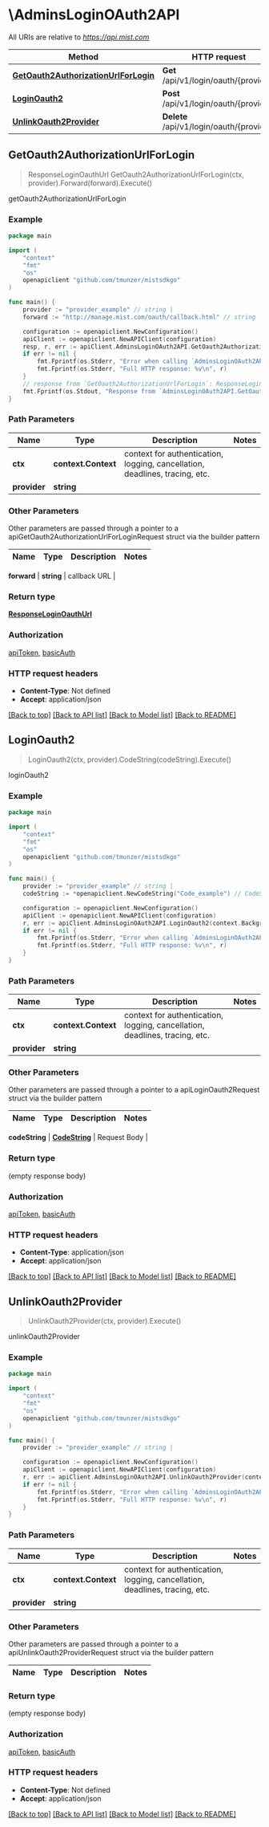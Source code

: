 # \AdminsLoginOAuth2API

All URIs are relative to *https://api.mist.com*

Method | HTTP request | Description
------------- | ------------- | -------------
[**GetOauth2AuthorizationUrlForLogin**](AdminsLoginOAuth2API.md#GetOauth2AuthorizationUrlForLogin) | **Get** /api/v1/login/oauth/{provider} | getOauth2AuthorizationUrlForLogin
[**LoginOauth2**](AdminsLoginOAuth2API.md#LoginOauth2) | **Post** /api/v1/login/oauth/{provider} | loginOauth2
[**UnlinkOauth2Provider**](AdminsLoginOAuth2API.md#UnlinkOauth2Provider) | **Delete** /api/v1/login/oauth/{provider} | unlinkOauth2Provider



## GetOauth2AuthorizationUrlForLogin

> ResponseLoginOauthUrl GetOauth2AuthorizationUrlForLogin(ctx, provider).Forward(forward).Execute()

getOauth2AuthorizationUrlForLogin



### Example

```go
package main

import (
	"context"
	"fmt"
	"os"
	openapiclient "github.com/tmunzer/mistsdkgo"
)

func main() {
	provider := "provider_example" // string | 
	forward := "http://manage.mist.com/oauth/callback.html" // string | callback URL (optional)

	configuration := openapiclient.NewConfiguration()
	apiClient := openapiclient.NewAPIClient(configuration)
	resp, r, err := apiClient.AdminsLoginOAuth2API.GetOauth2AuthorizationUrlForLogin(context.Background(), provider).Forward(forward).Execute()
	if err != nil {
		fmt.Fprintf(os.Stderr, "Error when calling `AdminsLoginOAuth2API.GetOauth2AuthorizationUrlForLogin``: %v\n", err)
		fmt.Fprintf(os.Stderr, "Full HTTP response: %v\n", r)
	}
	// response from `GetOauth2AuthorizationUrlForLogin`: ResponseLoginOauthUrl
	fmt.Fprintf(os.Stdout, "Response from `AdminsLoginOAuth2API.GetOauth2AuthorizationUrlForLogin`: %v\n", resp)
}
```

### Path Parameters


Name | Type | Description  | Notes
------------- | ------------- | ------------- | -------------
**ctx** | **context.Context** | context for authentication, logging, cancellation, deadlines, tracing, etc.
**provider** | **string** |  | 

### Other Parameters

Other parameters are passed through a pointer to a apiGetOauth2AuthorizationUrlForLoginRequest struct via the builder pattern


Name | Type | Description  | Notes
------------- | ------------- | ------------- | -------------

 **forward** | **string** | callback URL | 

### Return type

[**ResponseLoginOauthUrl**](ResponseLoginOauthUrl.md)

### Authorization

[apiToken](../README.md#apiToken), [basicAuth](../README.md#basicAuth)

### HTTP request headers

- **Content-Type**: Not defined
- **Accept**: application/json

[[Back to top]](#) [[Back to API list]](../README.md#documentation-for-api-endpoints)
[[Back to Model list]](../README.md#documentation-for-models)
[[Back to README]](../README.md)


## LoginOauth2

> LoginOauth2(ctx, provider).CodeString(codeString).Execute()

loginOauth2



### Example

```go
package main

import (
	"context"
	"fmt"
	"os"
	openapiclient "github.com/tmunzer/mistsdkgo"
)

func main() {
	provider := "provider_example" // string | 
	codeString := *openapiclient.NewCodeString("Code_example") // CodeString | Request Body (optional)

	configuration := openapiclient.NewConfiguration()
	apiClient := openapiclient.NewAPIClient(configuration)
	r, err := apiClient.AdminsLoginOAuth2API.LoginOauth2(context.Background(), provider).CodeString(codeString).Execute()
	if err != nil {
		fmt.Fprintf(os.Stderr, "Error when calling `AdminsLoginOAuth2API.LoginOauth2``: %v\n", err)
		fmt.Fprintf(os.Stderr, "Full HTTP response: %v\n", r)
	}
}
```

### Path Parameters


Name | Type | Description  | Notes
------------- | ------------- | ------------- | -------------
**ctx** | **context.Context** | context for authentication, logging, cancellation, deadlines, tracing, etc.
**provider** | **string** |  | 

### Other Parameters

Other parameters are passed through a pointer to a apiLoginOauth2Request struct via the builder pattern


Name | Type | Description  | Notes
------------- | ------------- | ------------- | -------------

 **codeString** | [**CodeString**](CodeString.md) | Request Body | 

### Return type

 (empty response body)

### Authorization

[apiToken](../README.md#apiToken), [basicAuth](../README.md#basicAuth)

### HTTP request headers

- **Content-Type**: application/json
- **Accept**: application/json

[[Back to top]](#) [[Back to API list]](../README.md#documentation-for-api-endpoints)
[[Back to Model list]](../README.md#documentation-for-models)
[[Back to README]](../README.md)


## UnlinkOauth2Provider

> UnlinkOauth2Provider(ctx, provider).Execute()

unlinkOauth2Provider



### Example

```go
package main

import (
	"context"
	"fmt"
	"os"
	openapiclient "github.com/tmunzer/mistsdkgo"
)

func main() {
	provider := "provider_example" // string | 

	configuration := openapiclient.NewConfiguration()
	apiClient := openapiclient.NewAPIClient(configuration)
	r, err := apiClient.AdminsLoginOAuth2API.UnlinkOauth2Provider(context.Background(), provider).Execute()
	if err != nil {
		fmt.Fprintf(os.Stderr, "Error when calling `AdminsLoginOAuth2API.UnlinkOauth2Provider``: %v\n", err)
		fmt.Fprintf(os.Stderr, "Full HTTP response: %v\n", r)
	}
}
```

### Path Parameters


Name | Type | Description  | Notes
------------- | ------------- | ------------- | -------------
**ctx** | **context.Context** | context for authentication, logging, cancellation, deadlines, tracing, etc.
**provider** | **string** |  | 

### Other Parameters

Other parameters are passed through a pointer to a apiUnlinkOauth2ProviderRequest struct via the builder pattern


Name | Type | Description  | Notes
------------- | ------------- | ------------- | -------------


### Return type

 (empty response body)

### Authorization

[apiToken](../README.md#apiToken), [basicAuth](../README.md#basicAuth)

### HTTP request headers

- **Content-Type**: Not defined
- **Accept**: application/json

[[Back to top]](#) [[Back to API list]](../README.md#documentation-for-api-endpoints)
[[Back to Model list]](../README.md#documentation-for-models)
[[Back to README]](../README.md)

